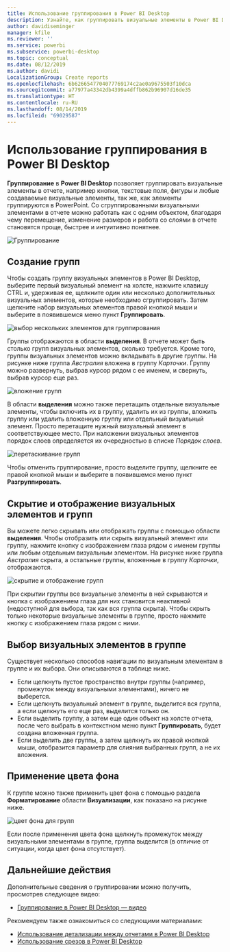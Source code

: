 ```yaml
---
title: Использование группирования в Power BI Desktop
description: Узнайте, как группировать визуальные элементы в Power BI Desktop.
author: davidiseminger
manager: kfile
ms.reviewer: ''
ms.service: powerbi
ms.subservice: powerbi-desktop
ms.topic: conceptual
ms.date: 08/12/2019
ms.author: davidi
LocalizationGroup: Create reports
ms.openlocfilehash: 6b6266547704077769174c2ae0a9675503f10dca
ms.sourcegitcommit: a77977a43342db4399a4dffb862b96907d16de35
ms.translationtype: HT
ms.contentlocale: ru-RU
ms.lasthandoff: 08/14/2019
ms.locfileid: "69029587"
---
```

# <a name="use-grouping-in-power-bi-desktop"></a>Использование группирования в Power BI Desktop
**Группирование** в **Power BI Desktop** позволяет группировать визуальные элементы в отчете, например кнопки, текстовые поля, фигуры и любые создаваемые визуальные элементы, так же, как элементы группируются в PowerPoint. Со сгруппированными визуальными элементами в отчете можно работать как с одним объектом, благодаря чему перемещение, изменение размеров и работа со слоями в отчете становятся проще, быстрее и интуитивно понятнее.

![Группирование](media/desktop-grouping-visuals/grouping-visuals-01.png)


## <a name="creating-groups"></a>Создание групп

Чтобы создать группу визуальных элементов в Power BI Desktop, выберите первый визуальный элемент на холсте, нажмите клавишу CTRL и, удерживая ее, щелкните один или несколько дополнительных визуальных элементов, которые необходимо сгруппировать. Затем щелкните набор визуальных элементов правой кнопкой мыши и выберите в появившемся меню пункт **Группировать**.

![выбор нескольких элементов для группирования](media/desktop-grouping-visuals/grouping-visuals-02.png)

Группы отображаются в области **выделения**. В отчете может быть столько групп визуальных элементов, сколько требуется. Кроме того, группы визуальных элементов можно вкладывать в другие группы. На рисунке ниже группа *Австралия* вложена в группу *Карточки*. Группу можно развернуть, выбрав курсор рядом с ее именем, и свернуть, выбрав курсор еще раз. 

![вложение групп](media/desktop-grouping-visuals/grouping-visuals-03.png)

В области **выделения** можно также перетащить отдельные визуальные элементы, чтобы включить их в группу, удалить их из группы, вложить группу или удалить вложенную группу или отдельный визуальный элемент. Просто перетащите нужный визуальный элемент в соответствующее место. При наложении визуальных элементов порядок слоев определяется их очередностью в списке *Порядок слоев*.

![перетаскивание групп](media/desktop-grouping-visuals/grouping-visuals-04.png)

Чтобы отменить группирование, просто выделите группу, щелкните ее правой кнопкой мыши и выберите в появившемся меню пункт **Разгруппировать**.

## <a name="hide-and-show-visuals-or-groups"></a>Скрытие и отображение визуальных элементов и групп

Вы можете легко скрывать или отображать группы с помощью области **выделения**. Чтобы отобразить или скрыть визуальный элемент или группу, нажмите кнопку с изображением глаза рядом с именем группы или любым отдельным визуальным элементом. На рисунке ниже группа *Австралия* скрыта, а остальные группы, вложенные в группу *Карточки*, отображаются.


![скрытие и отображение групп](media/desktop-grouping-visuals/grouping-visuals-05.png)

При скрытии группы все визуальные элементы в ней скрываются и кнопка с изображением глаза для них становится неактивной (недоступной для выбора, так как вся группа скрыта). Чтобы скрыть только некоторые визуальные элементы в группе, просто нажмите кнопку с изображением глаза рядом с ними.

## <a name="selecting-visuals-within-a-group"></a>Выбор визуальных элементов в группе

Существует несколько способов навигации по визуальным элементам в группе и их выбора. Они описываются в таблице ниже.

* Если щелкнуть пустое пространство внутри группы (например, промежуток между визуальными элементами), ничего не выберется.
* Если щелкнуть визуальный элемент в группе, выделится вся группа, а если щелкнуть его еще раз, выделится только он.
* Если выделить группу, а затем еще один объект на холсте отчета, после чего выбрать в контекстном меню пункт **Группировать**, будет создана вложенная группа.
* Если выделить две группы, а затем щелкнуть их правой кнопкой мыши, отобразится параметр для слияния выбранных групп, а не их вложения.

## <a name="apply-background-color"></a>Применение цвета фона

К группе можно также применить цвет фона с помощью раздела **Форматирование** области **Визуализации**, как показано на рисунке ниже. 

![цвет фона для групп](media/desktop-grouping-visuals/grouping-visuals-06.png)

Если после применения цвета фона щелкнуть промежуток между визуальными элементами в группе, группа выделится (в отличие от ситуации, когда цвет фона отсутствует). 


## <a name="next-steps"></a>Дальнейшие действия
Дополнительные сведения о группировании можно получить, просмотрев следующее видео:

* [Группирование в Power BI Desktop — видео](https://youtu.be/sf4n7VXoQHY?t=10)

Рекомендуем также ознакомиться со следующими материалами:

* [Использование детализации между отчетами в Power BI Desktop](desktop-cross-report-drill-through.md)
* [Использование срезов в Power BI Desktop](visuals/power-bi-visualization-slicers.md)

